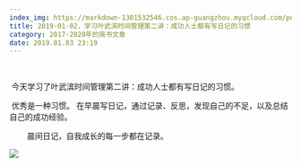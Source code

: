 ```yaml
---
index_img: https://markdown-1301532546.cos.ap-guangzhou.myqcloud.com/peipei_blog/20210921145534.jpeg
title: 2019-01-02，学习叶武滨时间管理第二讲：成功人士都有写日记的习惯
category: 2017-2020年的简书文章
date: 2019.01.03 23:19
---
```


        

​        今天学习了叶武滨时间管理第二讲：成功人士都有写日记的习惯。

​        优秀是一种习惯。  在早晨写日记，通过记录、反思，发现自己的不足，以及总结自己的成功经验。

        晨间日记，自我成长的每一步都在记录。  

  

![](https://markdown-1301532546.cos.ap-guangzhou.myqcloud.com/peipei_blog/20210921145534.jpeg)  

